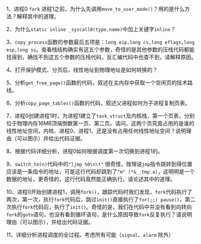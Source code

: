 1、进程0 `fork` 进程1之前，为什么先调用`move_to_user_mode()`？用的是什么方法？解释其中的道理。
> 

2、为什么`static inline _syscall0(type,name)`中加上关键字`inline`？

3、`copy_process`函数的参数最后五项是：`long eip,long cs,long eflags,long esp,long ss`。查看栈结构确实有这五个参数，奇怪的是其他参数的压栈代码都能找得到，确找不到这五个参数的压栈代码，反汇编代码中也查不到，请解释原因。

4、打开保护模式、分页后，线性地址到物理地址是如何转换的？

5、分析`get_free_page()`函数的代码，叙述在主内存中获取一个空闲页的技术路线。

6、分析`copy_page_tables()`函数的代码，叙述父进程如何为子进程复制页表。

7、进程0创建进程1时，为进程1建立了`task_struct`及内核栈，第一个页表，分别位于物理内存16MB顶端倒数第一页、第二页。请问，这两个页究竟占用的是谁的线性地址空间，内核、进程0、进程1、还是没有占用任何线性地址空间？说明理由（可以图示）并给出代码证据。

8、根据代码详细分析，进程0如何根据调度第一次切换到进程1的。

9、`switch_to(n)`代码中的`"ljmp %0\n\t"` 很奇怪，按理说`jmp`指令跳转到得位置应该是一条指令的地址，可是这行代码却跳到了`"m" (*&__tmp.a)`，这明明是一个数据的地址，更奇怪的，这行代码竟然能正确执行。请论述其中的道理。

10、进程0开始创建进程1，调用`fork()`，跟踪代码时我们发现，`fork`代码执行了两次，第一次，执行`fork`代码后，跳过`init()`直接执行了`for(;;) pause()`，第二次执行`fork`代码后，执行了`init()`。奇怪的是，我们在代码中并没有看到向转向`fork`的`goto`语句，也没有看到循环语句，是什么原因导致`fork`反复执行？请说明理由（可以图示），并给出代码证据。

11、详细分析进程调度的全过程。考虑所有可能（`signal`、`alarm` 除外）